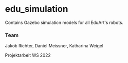 # edu_simulation

Contains Gazebo simulation models for all EduArt's robots.

### Team
Jakob Richter, Daniel Meissner, Katharina Weigel

Projektarbeit WS 2022
